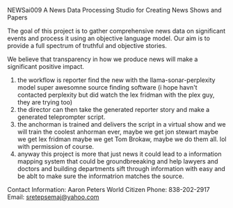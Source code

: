 NEWSai009
A News Data Processing Studio for Creating News Shows and Papers

The goal of this project is to gather comprehensive news data on significant events and process it using an objective language model. Our aim is to provide a full spectrum of truthful and objective stories.

We believe that transparency in how we produce news will make a significant positive impact.

1. the workflow is reporter find the new with the llama-sonar-perplexity model super awesomne source finding software (i hope havn't contacted perplexity but did watch the lex fridman with the plex guy, they are trying too)
2. the director can then take the generated reporter story and make a  generated teleprompter script.
3. the anchorman is trained and delivers the script in a virtual show and we will train the coolest anhorman ever, maybe we get jon stewart maybe we get lex fridman maybe we get Tom Brokaw, maybe we do them all. lol with permission of course.
4. anyway this project is more that just news it could lead to a information mapping system that could be groundbreeaking and help lawyers and doctors and building departments sift through information with easy and be ablt to make sure the informatrion matches the source.

   
Contact Information:
Aaron Peters
World Citizen
Phone: 838-202-2917
Email: sretepsemaj@yahoo.com

